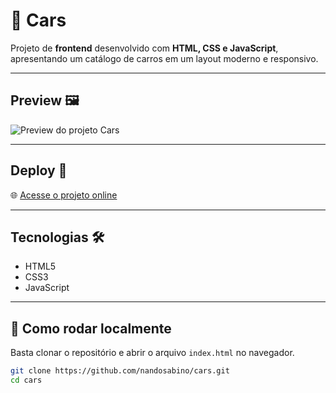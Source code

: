 # 🚗 Cars

Projeto de **frontend** desenvolvido com **HTML, CSS e JavaScript**, apresentando um catálogo de carros em um layout moderno e responsivo.

---

## Preview 🖼️

![Preview do projeto Cars](./public/preview.png)

---

## Deploy 🔗

🌐 [Acesse o projeto online](https://cars-teal-two.vercel.app)

---

## Tecnologias 🛠

- HTML5  
- CSS3  
- JavaScript

---

## 🚀 Como rodar localmente

Basta clonar o repositório e abrir o arquivo `index.html` no navegador.

```bash
git clone https://github.com/nandosabino/cars.git
cd cars
